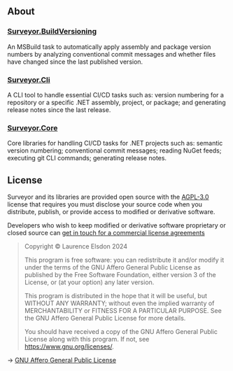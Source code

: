 ## About

### [Surveyor.BuildVersioning](Surveyor.BuildVersioning/src)

An MSBuild task to automatically apply assembly and package version numbers by analyzing conventional commit messages and whether files have changed since the last published version.

### [Surveyor.Cli](Surveyor.Cli/src)

A CLI tool to handle essential CI/CD tasks such as: version numbering for a repository or a specific .NET assembly, project, or package; and generating release notes since the last release.

### [Surveyor.Core](Surveyor.Core/src)

Core libraries for handling CI/CD tasks for .NET projects such as: semantic version numbering; conventional commit messages; reading NuGet feeds; executing git CLI commands; generating release notes.

## License

Surveyor and its libraries are provided open source with the [AGPL-3.0](https://www.gnu.org/licenses/agpl-3.0.en.html) license that requires you must disclose your source code when you distribute, publish, or provide access to modified or derivative software.

Developers who wish to keep modified or derivative software proprietary or closed source can [get in touch for a commercial license agreements](https://studiole.uk/contact/)

> Copyright © Laurence Elsdon 2024
>
> This program is free software: you can redistribute it and/or modify it under the terms of the GNU Affero General Public License as published by the Free Software Foundation, either version 3 of the License, or (at your option) any later version.
>
> This program is distributed in the hope that it will be useful, but WITHOUT ANY WARRANTY; without even the implied warranty of MERCHANTABILITY or FITNESS FOR A PARTICULAR PURPOSE. See the GNU Affero General Public License for more details.
>
> You should have received a copy of the GNU Affero General Public License along with this program. If not, see <https://www.gnu.org/licenses/>.

→ [GNU Affero General Public License](LICENSE.md)
